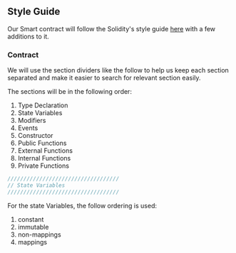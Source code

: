 ## Style Guide

Our Smart contract will follow the Solidity's style guide [here](https://docs.soliditylang.org/en/v0.8.9/style-guide.html)
with a few additions to it.

### Contract

We will use the section dividers like the follow to help us keep each section separated and make it easier to search for
relevant section easily.

The sections will be in the following order:

1. Type Declaration
2. State Variables
3. Modifiers
4. Events
5. Constructor
6. Public Functions
7. External Functions
8. Internal Functions
9. Private Functions

```js
///////////////////////////////////
// State Variables
///////////////////////////////////
```

For the state Variables, the follow ordering is used:

1. constant
2. immutable
3. non-mappings
4. mappings
